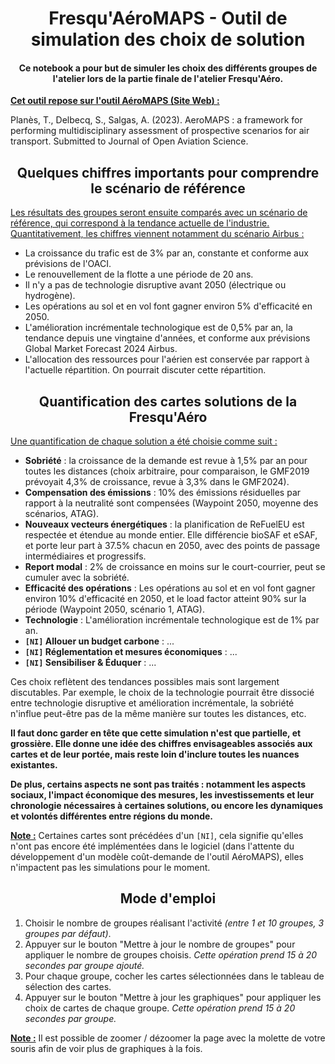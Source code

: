 <h1 align="center">
Fresqu'AéroMAPS - Outil de simulation des choix de solution
</h1>

<h4 align="center">
Ce notebook a pour but de simuler les choix des différents groupes de l'atelier lors de la partie finale de l'atelier Fresqu'Aéro.
</h4>

**<u>Cet outil repose sur l'outil AéroMAPS ([Site Web](https://aeromaps.isae-supaero.fr/)) :</u>**

Planès, T., Delbecq, S., Salgas, A. (2023). AeroMAPS : a framework for performing multidisciplinary assessment of prospective scenarios for air transport. Submitted to Journal of Open Aviation Science.

<h2 align="center">
Quelques chiffres importants pour comprendre le scénario de référence
</h2>

<u>Les résultats des groupes seront ensuite comparés avec un scénario de référence, qui correspond à la tendance actuelle de l'industrie. Quantitativement, les chiffres viennent notamment du scénario Airbus :</u>

- La croissance du trafic est de 3% par an, constante et conforme aux prévisions de l'OACI.
- Le renouvellement de la flotte a une période de 20 ans.
- Il n'y a pas de technologie disruptive avant 2050 (électrique ou hydrogène).
- Les opérations au sol et en vol font gagner environ 5% d'efficacité en 2050.
- L'amélioration incrémentale technologique est de 0,5% par an, la tendance depuis une vingtaine d'années, et conforme aux prévisions Global Market Forecast 2024 Airbus.
- L'allocation des ressources pour l'aérien est conservée par rapport à l'actuelle répartition. On pourrait discuter cette répartition.

<h2 align="center">
Quantification des cartes solutions de la Fresqu'Aéro
</h2>

<u>Une quantification de chaque solution a été choisie comme suit :</u>

- **Sobriété** : la croissance de la demande est revue à 1,5% par an pour toutes les distances (choix arbitraire, pour comparaison, le GMF2019 prévoyait 4,3% de croissance, revue à 3,3% dans le GMF2024).
- **Compensation des émissions** : 10% des émissions résiduelles par rapport à la neutralité sont compensées (Waypoint 2050, moyenne des scénarios, ATAG).
- **Nouveaux vecteurs énergétiques** : la planification de ReFuelEU est respectée et étendue au monde entier. Elle différencie bioSAF et eSAF, et porte leur part à 37.5% chacun en 2050, avec des points de passage intermédiaires et progressifs.
- **Report modal** : 2% de croissance en moins sur le court-courrier, peut se cumuler avec la sobriété.
- **Efficacité des opérations** : Les opérations au sol et en vol font gagner environ 10% d'efficacité en 2050, et le load factor atteint 90% sur la période (Waypoint 2050, scénario 1, ATAG).
- **Technologie** : L'amélioration incrémentale technologique est de 1% par an.
- **`[NI]` Allouer un budget carbone** : ...
- **`[NI]` Réglementation et mesures économiques** : ...
- **`[NI]` Sensibiliser & Éduquer** : ...

Ces choix reflètent des tendances possibles mais sont largement discutables. Par exemple, le choix de la technologie pourrait être dissocié entre technologie disruptive et amélioration incrémentale, la sobriété n'influe peut-être pas de la même manière sur toutes les distances, etc.

**Il faut donc garder en tête que cette simulation n'est que partielle, et grossière. Elle donne une idée des chiffres envisageables associés aux cartes et de leur portée, mais reste loin d'inclure toutes les nuances existantes.**

**De plus, certains aspects ne sont pas traités : notamment les aspects sociaux, l'impact économique des mesures, les investissements et leur chronologie nécessaires à certaines solutions, ou encore les dynamiques et volontés différentes entre régions du monde.**

**<u>Note :</u>** Certaines cartes sont précédées d'un `[NI]`, cela signifie qu'elles n'ont pas encore été implémentées dans le logiciel (dans l'attente du développement d'un modèle coût-demande de l'outil AéroMAPS), elles n'impactent pas les simulations pour le moment.

<h2 align="center">
Mode d'emploi
</h2>

1. Choisir le nombre de groupes réalisant l'activité *(entre 1 et 10 groupes, 3 groupes par défaut)*.
2. Appuyer sur le bouton "Mettre à jour le nombre de groupes" pour appliquer le nombre de groupes choisis. *Cette opération prend 15 à 20 secondes par groupe ajouté.*
3. Pour chaque groupe, cocher les cartes sélectionnées dans le tableau de sélection des cartes.
4. Appuyer sur le bouton "Mettre à jour les graphiques" pour appliquer les choix de cartes de chaque groupe. *Cette opération prend 15 à 20 secondes par groupe.*

**<u>Note :</u>** Il est possible de zoomer / dézoomer la page avec la molette de votre souris afin de voir plus de graphiques à la fois.
